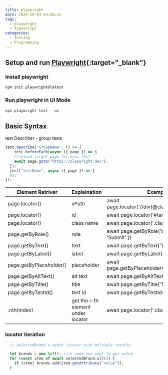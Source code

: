 ```yaml
---
title: playwright
date: 2024-10-04 04:26:41
tags:
  - playwright
  - Typescript
categories:
  - Testing
  - Programming
---
```


## Setup and run [Playwright](https://playwright.dev/){:target="\_blank"}

### Install playwright

```Powershell
npm init playwright@latest
```

### Run playwright in UI Mode

```Powershell
npx playwright test --ui
```

## Basic Syntax

test Describer - group tests

```Typescript
test.describe("GroupName", () => {
    test.beforeEach(async ({ page }) => {
    //reload target page for each test
    await page.goto("https://playwright.dev");
  });
  test("testName", async ({ page }) => {
  });
});
```

| Element Retriver        | Explaination                       | Example                                            |
| ----------------------- | ---------------------------------- | -------------------------------------------------- |
| page.locator()          | xPath                              | await page.locator('//div[@class="className"]')    |
| page.locator()          | id                                 | await page.locator('#targetId')                    |
| page.locator()          | class name                         | await page.locator('.className')                   |
| page.getByRole()        | role                               | await page.getByRole('button', { name: 'Submit' }) |
| page.getByText()        | text                               | await page.getByText('Text')                       |
| page.getByLabel()       | label                              | await page.getByLabel('Label')                     |
| page.getByPlaceholder() | placeholder                        | await page.getByPlaceholder('Placeholder')         |
| page.getByAltText()     | alt text                           | await page.getByAltText('AltText')                 |
| page.getByTitle()       | title                              | await page.getByTitle('Title')                     |
| page.getByTestId()      | test id                            | await page.getByTestId('TestId')                   |
| .nth(index)             | get the i-th element under locator | await page.locator('.className').nth(1)            |

### locator iteration

```Typescript
  // selectedBrand = xpath locator with multiple results

  let brands = new Set(); //in case you want to get value
  for (const item of await selectedBrand.all()) {
    if (item) brands.add(item.getAttribute("value"));
  }
```
